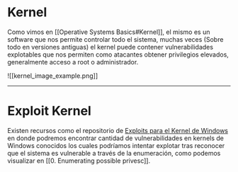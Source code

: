# Kernel

Como vimos en [[Operative Systems Basics#Kernel]], el mismo es un software que nos permite controlar todo el sistema, muchas veces (Sobre todo en versiones antiguas) el kernel puede contener vulnerabilidades explotables que nos permiten como atacantes obtener privilegios elevados, generalmente acceso a root o administrador.

![[kernel_image_example.png]]

----
# Exploit Kernel

Existen recursos como el repositorio de [Exploits para el Kernel de Windows](https://github.com/SecWiki/windows-kernel-exploits) en donde podremos encontrar cantidad de vulnerabilidades en kernels de Windows conocidos los cuales podríamos intentar explotar tras reconocer que el sistema es vulnerable a través de la enumeración, como podemos visualizar en [[0. Enumerating possible privesc]]. 